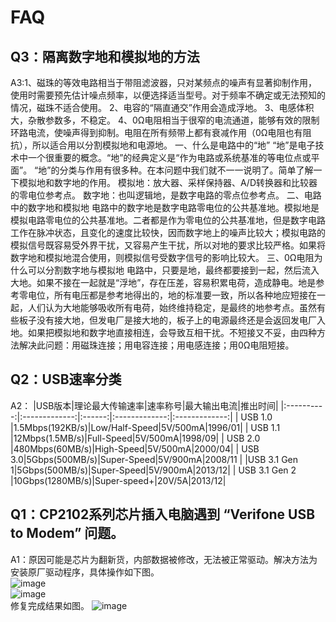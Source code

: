 # FAQ
## Q3：隔离数字地和模拟地的方法
A3:1、磁珠的等效电路相当于带阻滤波器，只对某频点的噪声有显著抑制作用，使用时需要预先估计噪点频率，以便选择适当型号。对于频率不确定或无法预知的情况，磁珠不适合使用。
2、电容的“隔直通交”作用会造成浮地。
3、电感体积大，杂散参数多，不稳定。
4、0Ω电阻相当于很窄的电流通道，能够有效的限制环路电流，使噪声得到抑制。电阻在所有频带上都有衰减作用（0Ω电阻也有阻抗），所以适合用以分割模拟地和电源地。
一、什么是电路中的“地”
“地”是电子技术中一个很重要的概念。“地”的经典定义是“作为电路或系统基准的等电位点或平面”。
“地”的分类与作用有很多种。在本问题中我们就不一一说明了。简单了解一下模拟地和数字地的作用。
模拟地：放大器、采样保持器、A/D转换器和比较器的零电位参考点。
数字地：也叫逻辑地，是数字电路的零点位参考点。
二、电路中的数字地和模拟地
电路中的数字地是数字电路零电位的公共基准地。模拟地是模拟电路零电位的公共基准地。二者都是作为零电位的公共基准地，但是数字电路工作在脉冲状态，且变化的速度比较快，因而数字地上的噪声比较大；模拟电路的模拟信号既容易受外界干扰，又容易产生干扰，所以对地的要求比较严格。如果将数字地和模拟地混合使用，则模拟信号受数字信号的影响比较大。
三、0Ω电阻为什么可以分割数字地与模拟地
电路中，只要是地，最终都要接到一起，然后流入大地。如果不接在一起就是“浮地”，存在压差，容易积累电荷，造成静电。地是参考零电位，所有电压都是参考地得出的，地的标准要一致，所以各种地应短接在一起，人们认为大地能够吸收所有电荷，始终维持稳定，是最终的地参考点。虽然有些板子没有接大地，但发电厂是接大地的，板子上的电源最终还是会返回发电厂入地。如果把模拟地和数字地直接相连，会导致互相干扰。不短接又不妥，由四种方法解决此问题：用磁珠连接；用电容连接；用电感连接；用0Ω电阻短接。


## Q2：USB速率分类
A2：
|USB版本|理论最大传输速率|速率称号|最大输出电流|推出时间|
|:----------:|:-------------:|:------:|:-------------:|:-------------:|
| USB 1.0 |1.5Mbps(192KB/s)|Low/Half-Speed|5V/500mA|1996/01|
| USB 1.1 |12Mbps(1.5MB/s)|Full-Speed|5V/500mA|1998/09|
| USB 2.0 |480Mbps(60MB/s)|High-Speed|5V/500mA|2000/04|
| USB 3.0|5Gbps(500MB/s)|Super-Speed|5V/900mA|2008/11 |
|USB 3.1 Gen 1|5Gbps(500MB/s)|Super-Speed|5V/900mA|2013/12|
| USB 3.1 Gen 2 |10Gbps(1280MB/s)|Super-speed+|20V/5A|2013/12|
## Q1：CP2102系列芯片插入电脑遇到 “Verifone USB to Modem” 问题。
A1：原因可能是芯片为翻新货，内部数据被修改，无法被正常驱动。解决方法为安装原厂驱动程序，具体操作如下图。\
![image](https://github.com/Code-30/QandA/blob/main/Images/1.jpg)\
![image](https://github.com/Code-30/QandA/blob/main/Images/2.png)\
修复完成结果如图。
![image](https://github.com/Code-30/QandA/blob/main/Images/3.jpg)
